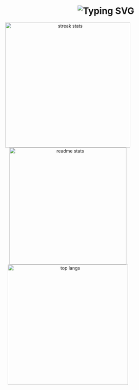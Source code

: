 <h1 align="center">
  &nbsp;&nbsp;&nbsp;&nbsp;&nbsp;&nbsp;&nbsp;&nbsp;&nbsp;&nbsp;&nbsp;&nbsp;&nbsp;&nbsp;&nbsp;&nbsp;&nbsp;&nbsp;&nbsp;&nbsp;&nbsp;&nbsp;&nbsp;&nbsp;&nbsp;&nbsp;&nbsp;&nbsp;&nbsp;&nbsp;&nbsp;&nbsp;&nbsp;&nbsp;&nbsp;
  <img src="https://readme-typing-svg.demolab.com?font=Fira+Code&duration=3000&pause=1000&color=F70000&width=435&lines=Hi+There+%F0%9F%91%8B;I'm+FortNbreak;I+like+computers" alt="Typing SVG" />
</h1>

<div align="center">
    <img width="390" src="https://github-readme-streak-stats.herokuapp.com/?user=FortNbreak&theme=monokai&hide_border=true" alt="streak stats" />
    <img width="365" src="https://github-readme-stats.vercel.app/api?username=FortNbreak&theme=monokai&show_icons=true&hide_border=true&count_private=true" alt="readme stats" />
    <br/>
    <img width="375" src="https://github-readme-stats.vercel.app/api/top-langs/?username=FortNbreak&theme=monokai&show_icons=true&hide_border=true&layout=compact" alt="top langs" />
</div>
